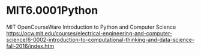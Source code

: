 # MIT6.0001Python
MIT OpenCourseWare Introduction to Python and Computer Science
https://ocw.mit.edu/courses/electrical-engineering-and-computer-science/6-0002-introduction-to-computational-thinking-and-data-science-fall-2016/index.htm
